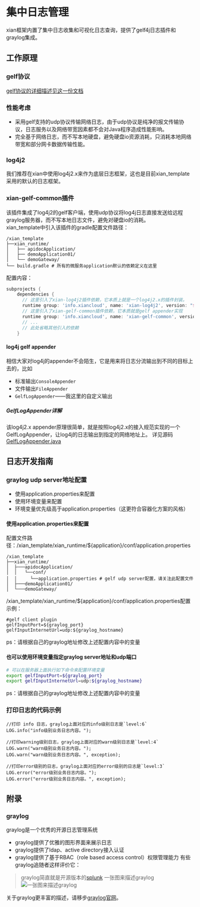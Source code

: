 # 集中日志管理
xian框架内置了集中日志收集和可视化日志查询，提供了gelf4j日志插件和graylog集成。

## 工作原理
### gelf协议
[gelf协议的详细描述见这一份文档](gelf.md)

### 性能考虑
- 采用gelf支持的udp协议传输网络日志，由于udp协议是纯净的报文传输协议，日志服务以及网络带宽因素都不会对Java程序造成性能影响。
- 完全基于网络日志，而不写本地硬盘，避免硬盘io资源消耗，只消耗本地网络带宽和部分网卡数据传输性能。

### log4j2
我们推荐在xian中使用log4j2.x来作为底层日志框架，这也是目前xian_template采用的默认的日志框架。

### xian-gelf-common插件
该插件集成了log4j2的gelf客户端，使用udp协议将log4j日志直接发送给远程graylog服务器，而不写本地日志文件，避免对硬盘io的消耗。<br/>
xian_template中引入该插件的gradle配置文件路径：
```
/xian_template
├──xian_runtime/
│   ├── apidocApplication/
│   ├── demoApplication01/
│   └── demoGateway/
└── build.gradle # 所有的微服务application默认的依赖定义在这里
```
配置内容：
```gradle
subprojects {
    dependencies {
      // 这里引入了xian-log4j2插件依赖，它本质上就是一个log4j2.x的插件封装。
      runtime group: 'info.xiancloud', name: 'xian-log4j2', version: "$xianVersion"
      // 这里引入了xian-gelf-common插件依赖，它本质就是gelf appender实现
      runtime group: 'info.xiancloud', name: 'xian-gelf-common', version: "$xianVersion"
      // ... 
      // 此处省略其他引入的依赖
    }
```

#### log4j gelf appender
相信大家对log4j的appender不会陌生，它是用来将日志分流输出到不同的目标上去的，比如
- 标准输出`ConsoleAppender`
- 文件输出`FileAppender`
- `GelfLogAppender`——我这里的自定义输出
##### GelfLogAppender详解
该log4j2.x appender原理很简单，就是按照log4j2.x的接入规范实现的一个GelfLogAppender，让log4j的日志输出到指定的网络地址上。
详见源码[GelfLogAppender.java](https://github.com/xiancloud/xian/blob/master/xian-log/xian-gelf-common/src/main/java/biz/paluch/logging/gelf/log4j2/GelfLogAppender.java)

## 日志开发指南
### graylog udp server地址配置
- 使用application.properties来配置
- 使用环境变量来配置
- 环境变量优先级高于application.properties（这更符合容器化方案的风格）
#### 使用application.properties来配置
配置文件路径：/xian_template/xian_runtime/${application}/conf/application.properties
```
/xian_template
├──xian_runtime/
│  ├───apidocApplication/
│  │   └──conf/
│  │     └──application.properties # gelf udp server配置，请关注此配置文件
│  ├───demoApplication01/
│  └───demoGateway/
```
/xian_template/xian_runtime/${application}/conf/application.properties配置示例：
```properties
#gelf client plugin
gelfInputPort=${graylog_port}
gelfInputInternetUrl=udp:${graylog_hostname}
```
ps：请根据自己的graylog地址修改上述配置内容中的变量

#### 也可以使用环境变量指定graylog server地址和udp端口
```bash
# 可以在服务器上面执行如下命令来配置环境变量
export gelfInputPort=${graylog_port}
export gelfInputInternetUrl=udp:${graylog_hostname}
```
ps：请根据自己的graylog地址修改上述配置内容中的变量

### 打印日志的代码示例
```
//打印 info 日志，graylog上面对应的info级别日志是`level:6`
LOG.info("info级别业务日志内容。");

//打印warning级别日志，graylog上面对应的warn级别日志是`level:4`
LOG.warn("warn级别业务日志内容。");
LOG.warn("warn级别业务日志内容。", exception);

//打印error级别的日志，graylog上面对应的error级别的日志是`level:3`
LOG.error("error级别业务日志内容。");
LOG.error("error级别业务日志内容。", exception);
```

## 附录
### graylog
graylog是一个优秀的开源日志管理系统
- graylog提供了优雅的图形界面来展示日志
- graylog提供了ldap、active directory接入认证
- graylog提供了基于RBAC（role based access control）权限管理能力
有些graylog追随者这样评价它：
> graylog简直就是开源版本的[splunk](https://www.splunk.com/)
一张图来描述graylog
![一张图来描述graylog](http://processon.com/chart_image/5c6e5414e4b056ae2a115c30.png)

关于graylog更丰富的描述，请移步[graylog官网](https://www.graylog.org/)。
